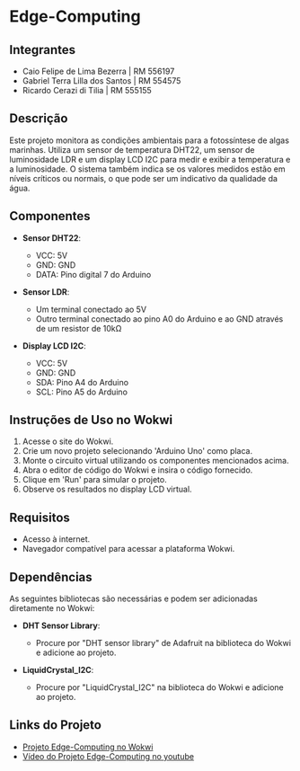 # Edge-Computing

## Integrantes
- Caio Felipe de Lima Bezerra | RM 556197
- Gabriel Terra Lilla dos Santos | RM 554575
- Ricardo Cerazi di Tilia | RM 555155

## Descrição
Este projeto monitora as condições ambientais para a fotossíntese de algas marinhas. Utiliza um sensor de temperatura DHT22, um sensor de luminosidade LDR e um display LCD I2C para medir e exibir a temperatura e a luminosidade. O sistema também indica se os valores medidos estão em níveis críticos ou normais, o que pode ser um indicativo da qualidade da água.

## Componentes
- **Sensor DHT22**:
  - VCC: 5V
  - GND: GND
  - DATA: Pino digital 7 do Arduino

- **Sensor LDR**:
  - Um terminal conectado ao 5V
  - Outro terminal conectado ao pino A0 do Arduino e ao GND através de um resistor de 10kΩ

- **Display LCD I2C**:
  - VCC: 5V
  - GND: GND
  - SDA: Pino A4 do Arduino
  - SCL: Pino A5 do Arduino

## Instruções de Uso no Wokwi
1. Acesse o site do Wokwi.
2. Crie um novo projeto selecionando 'Arduino Uno' como placa.
3. Monte o circuito virtual utilizando os componentes mencionados acima.
4. Abra o editor de código do Wokwi e insira o código fornecido.
5. Clique em 'Run' para simular o projeto.
6. Observe os resultados no display LCD virtual.

## Requisitos
- Acesso à internet.
- Navegador compatível para acessar a plataforma Wokwi.

## Dependências
As seguintes bibliotecas são necessárias e podem ser adicionadas diretamente no Wokwi:

- **DHT Sensor Library**:
  - Procure por "DHT sensor library" de Adafruit na biblioteca do Wokwi e adicione ao projeto.

- **LiquidCrystal_I2C**:
  - Procure por "LiquidCrystal_I2C" na biblioteca do Wokwi e adicione ao projeto.

## Links do Projeto
- [Projeto Edge-Computing no Wokwi](https://wokwi.com/projects/399855460841373697)
- [Vídeo do Projeto Edge-Computing no youtube](https://youtu.be/2R1V5cfH3U8?si=G7ETD70PKKMalDOu)

